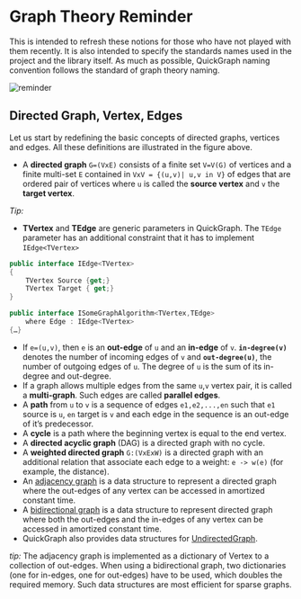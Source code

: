 # Graph Theory Reminder

This is intended to refresh these notions for those who have not played with them recently. It is also intended to specify the standards names used in the project and the library itself. As much as possible, QuickGraph naming convention follows the standard of graph theory naming.

![reminder](graph%20theory%20reminder_graphconcepts.png)

## Directed Graph, Vertex, Edges

Let us start by redefining the basic concepts of directed graphs, vertices and edges. All these definitions are illustrated in the figure above.

* A **directed graph** `G=(VxE)` consists of a finite set `V=V(G)` of vertices and a finite multi-set `E` contained in `VxV = {(u,v)| u,v in V}` of edges that are ordered pair of vertices where `u` is called the **source vertex** and `v` the **target vertex**.

_Tip:_

* **TVertex** and **TEdge** are generic parameters in QuickGraph. The `TEdge` parameter has an additional constraint that it has to implement `IEdge<TVertex>`

```csharp
public interface IEdge<TVertex>
{
    TVertex Source {get;}
    TVertex Target { get;}
}
```

```csharp
public interface ISomeGraphAlgorithm<TVertex,TEdge>
    where Edge : IEdge<TVertex>
{…}
```

* If `e=(u,v)`, then `e` is an **out-edge** of `u` and an **in-edge** of `v`. **`in-degree(v)`** denotes the number of incoming edges of `v` and **`out-degree(u)`**, the number of outgoing edges of `u`. The degree of `u` is the sum of its in-degree and out-degree.
* If a graph allows multiple edges from the same `u`,`v` vertex pair, it is called a **multi-graph**. Such edges are called **parallel edges**.
* A **path** from `u` to `v` is a sequence of edges `e1,e2,...,en` such that `e1` source is `u`, `en` target is `v` and each edge in the sequence is an out-edge of it’s predecessor.
* A **cycle** is a path where the beginning vertex is equal to the end vertex.
* A **directed acyclic graph** (DAG) is a directed graph with no cycle.
* A **weighted directed graph** `G:(VxExW)` is a directed graph with an additional relation that associate each edge to a weight: `e -> w(e)` (for example, the distance).
* An [adjacency graph](AdjacencyGraph.md) is a data structure to represent a directed graph where the out-edges of any vertex can be accessed in amortized constant time.
* A [bidirectional graph](BidirectionalGraph.md) is a data structure to represent directed graph where both the out-edges and the in-edges of any vertex can be accessed in amortized constant time.
* QuickGraph also provides data structures for [UndirectedGraph](UndirectedGraph).

_tip:_
The adjacency graph is implemented as a dictionary of Vertex to a collection of out-edges. When using a bidirectional graph, two dictionaries (one for in-edges, one for out-edges) have to be used, which doubles the required memory. Such data structures are most efficient for sparse graphs.
